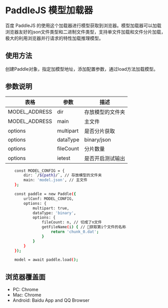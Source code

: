 # PaddleJS 模型加载器

百度 PaddleJS 的使用这个加载器进行模型获取到浏览器。模型加载器可以加载浏览器友好的json文件类型和二进制文件类型，支持单文件加载和文件分片加载，极大的利用浏览器并行请求的特性加载推理模型。

## 使用方法

创建Paddle对象，指定加模型地址，添加配置参数，通过load方法加载模型。

## 参数说明


| 表格      | 参数    | 描述     |
| ------------- | ------------- | ------------- |
| MODEL_ADDRESS   |  dir    | 存放模型的文件夹 |
| MODEL_ADDRESS    | main     | 主文件     |
| options    | multipart     | 是否分片获取 |
| options    | dataType    | binary/json   |
| options    | fileCount     | 分片数量     |
| options    | ietest     | 是否开启测试输出 |



```bash
	const MODEL_CONFIG = {
	    dir: `/${path}/`, // 存放模型的文件夹
	    main: 'model.json', // 主文件
	};

	const paddle = new Paddle({
		urlConf: MODEL_CONFIG,
		options: {
		    multipart: true,
		    dataType: 'binary',
		    options: {
		        fileCount: n, // 切成了n文件
		        getFileName(i) { // 获取第i个文件的名称
		            return 'chunk_0.dat';
		        }
		    }
		}
	});

	model = await paddle.load();

```



## 浏览器覆盖面

* PC: Chrome
* Mac: Chrome
* Android: Baidu App and QQ Browser
